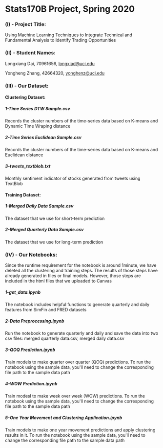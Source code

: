 # Stats170B Project, Spring 2020

### (I) - Project Title: 
Using Machine Learning Techniques to Integrate Technical and Fundamental Analysis to Identify Trading Opportunities


### (II) - Student Names: 
Longxiang Dai, 70961656, longxiad@uci.edu

Yongheng Zhang, 42664320, yonghenz@uci.edu


### (III) - Our Dataset:
#### Clustering Dataset:
##### 1-Time Series DTW Sample.csv
Records the cluster numbers of the time-series data based on K-means and Dynamic Time Wraping distance
##### 2-Time Series Euclidean Sample.csv
Records the cluster numbers of the time-series data based on K-means and Euclidean distance
##### 3-tweets_textblob.txt
Monthly sentiment indicator of stocks generated from tweets using TextBlob


#### Training Dataset:
##### 1-Merged Daily Data Sample.csv
The dataset that we use for short-term prediction
##### 2-Merged Quarterly Data Sample.csv
The dataset that we use for long-term prediction


### (IV) - Our Notebooks:
Since the runtime requirement for the notebook is around 1minute, we have deleted all the clustering and training steps. The results of those steps have already generated in files or final models. However, those steps are included in the html files that we uploaded to Canvas
##### 1-get_data.ipynb
The notebook includes helpful functions to generate quarterly and daily features from SimFin and FRED datasets
##### 2-Data Preprocessing.ipynb
Run the notebook to generate quarterly and daily and save the data into two csv files: merged quarterly data.csv, merged daily data.csv
##### 3-QOQ Prediction.ipynb
Train models to make quarter over quarter (QOQ) predictions. To run the notebook using the sample data, you'll need to change the corresponding file path to the sample data path
##### 4-WOW Prediction.ipynb
Train modesl to make week over week (WOW) predictions. To run the notebook using the sample data, you'll need to change the corresponding file path to the sample data path
##### 5-One Year Movement and Clustering Application.ipynb
Train models to make one year movement predictions and apply clustering results in it. To run the notebook using the sample data, you'll need to change the corresponding file path to the sample data path
